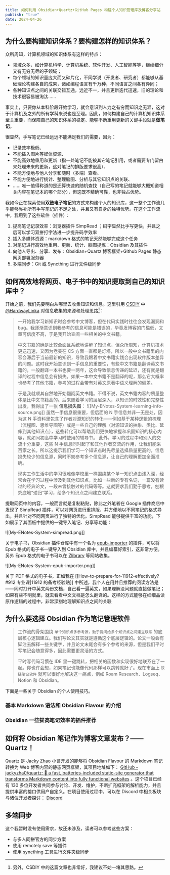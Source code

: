 ```yaml
---
title: 如何利用 Obsidian+Quartz+GitHub Pages 构建个人知识管理库及博客分享站
publish: "true"
date: 2024-04-26
---
```

## 为什么要构建知识体系？要构建怎样的知识体系？

众所周知，计算机领域的知识体系有这样的特点：
- 领域众多，如计算机科学、计算机系统、软件开发、人工智能等等，继续细分又有无穷无尽的子领域；
- 每个领域的知识量庞大而又碎片化，不同学说（开发者、研究者）都能够从基础理论构建各自的成果，诸如编程语言有千万种，不同语言之间各有异同；
- 各种知识点之间的关联交错互通，远近不一，并且更新迭代迅速，旧的理论和技术很容易被淘汰……

事实上，只要你从本科阶段开始学习，就会意识到人力之有穷而知识之无涯，这对于计算机及之外的所有学科来说也是至理。因此，如何构建自己的计算机知识体系至关重要，而保障自己的知识体系的稳定、能够不断重用更新的关键手段就是**做笔记**。

很显然，手写笔记已经远远不能满足我们的需要，因为：
- 记录效率极低、
- 不能插入图片等媒体资源、
- 不能高效地重用和更新（指一处笔记不能被其它笔记引用，或者需要专门留白来处理未来的更新，这对笔记的排版要求很高）、
- 不能方便地与他人分享和随时（多端）查看、
- 不能方便地进行统计、整理脑图、分析与其它知识点的关联、
- ……
唯一值得称道的是还算快速的随机查找（自己写的笔记就能够大概知道相关内容在笔记本的哪个部分），但这既不精确可靠，也非独占优势。

我如今正在探索使用**双链电子笔记**的方式来构建个人的知识库，这一整个工作流几乎能够弥补所有手写笔记的不足之处，并且又有自身的独特优势。在这个工作流中，我用到了这些软件（插件）：
1. 提高笔记记录效率：浏览器插件 SimpRead ；码字显然比手写更快，并且之后可以学习双拼打字法进一步提升码字效率
2. 插入多媒体资源：markdown 格式的笔记天然能够完成这个任务
3. 对笔记进行高效地重用、更新、统计、脑图提炼：Obsidian 及其插件
4. 向他人导出、分享、发布：Obsidian+Quartz 博客框架+Github Pages 静态网页部署服务器
5. 多端同步：Git 或 Syncthing 进行文件级同步

## 如何高效地将网页、电子书中的知识提取到自己的知识库中？

开始之前，我们先要明白从哪里去收集知识和信息。这里引用 [CSDIY](https://csdiy.wiki/%E5%BF%85%E5%AD%A6%E5%B7%A5%E5%85%B7/workflow/#_1) 中 [@HardwayLinka](https://github.com/HardwayLinka) 对信息收集的来源和处理思路[^1]：

> 一开始我学习新知识时会参考中文博客，但在代码实践时往往会发现漏洞和 bug。我逐渐意识到我参考的信息可能是错误的，毕竟发博客的门槛低，文章可信度不高，于是我开始查阅一些相关的中文书籍。
> 
> 中文书籍的确是比较全面且系统地讲解了知识点，但众所周知，计算机技术更迭迅速，又因为老美在 CS 方面一直都是灯塔，所以一般中文书籍里的内容会滞后于当前最新的知识，导致我跟着中文书籍实践会出现软件版本差异的问题。这时我开始意识到一手信息的重要性，有些中文书籍是翻译英文书籍的，一般翻译一本书也要一两年，这会导致信息传递的延迟，还有就是翻译的过程中信息会有损失。如果一本中文书籍不是翻译的呢，那么它大概率也参考了其他书籍，参考的过程会带有对英文原著中语义理解的偏差。
> 
> 于是我就顺其自然地开始翻阅英文书籍。不得不说，英文书籍内容的质量整体是比中文书籍高的。后来随着学习的层层深入，以知识的时效性和完整性出发，我得出了一张 **信息损失图**：
> ![[My-ENotes-System-learning-info-source.png]]
> 虽然一手信息很重要，但后面的 N 手信息并非一无是处，因为这 N 手资料里包含了作者对源知识的转化——例如基于某种逻辑的梳理（流程图、思维导图等）或是一些自己的理解（对源知识的抽象、类比、延伸到其他知识点），这些转化可以帮助我们更快地掌握和巩固知识的核心内容，就如同初高中学习时使用的辅导书。 此外，学习的过程中和别人的交流十分重要，这些 N 手信息同时起了和其他作者交流的作用，让我们能采百家之长。所以这提示我们学习一个知识点时先尽量选择质量更高的，信息损失较少的信息源，同时不妨参考多个信息源，让自己的理解更加全面准确。
> 
> 现实工作生活中的学习很难像学校里一样围绕某个单一知识点由浅入深，经常会在学习过程中涉及到其他知识点，比如一些新的专有名词，一篇没有读过的经典论文，一段未曾接触过的代码等等。这就要求我们勤于思考，刨根究底地“递归”学习，给多个知识点之间建立联系。

提取网页中的内容，一般而言就是复制粘贴，除此之外笔者在 Google 插件商店中发现了 SimpRead 插件，可以对网页进行重排版，并方便地以不同笔记的格式导出，并且针对不同网页进行了独特的优化。SimpRead 能够提供丰富的功能，下如展示了其面板中提供的一键导入笔记、分享等功能：

![[My-ENotes-System-simpread.png]]

关于电子书，Obsidian 插件仓库中有一个名为 [epub-importer](https://github.com/aoout/obsidian-epub-importer) 的插件，可以将 Epub 格式的电子书一键导入到 Obsidian 库中，并且编纂好索引，这非常方便。另外 Epub 格式的电子书可以在 [Zlibrary](https://zh.go-to-zlibrary.se/#desktop_app_tab) 等网站收集。

![[My-ENotes-System-epub-importer.png]]

关于 PDF 格式的电子书，正如我在 [[How-to-prepare-for-11912-effectively?#912 专业课|11912 的备考经验贴]] 中所述，我个人在用并且推荐的阅读方法是——同时打开中英文两份文档，自己看一遍英文，如果理解没问题就直接做笔记；如果有些不明就里，就去看看中文文档是怎么翻译的。这样的方式能够在细细品读原作逻辑的过程中，非常深刻地理解知识点之间的关联

## 为什么要选择 Obsidian 作为笔记管理软件

> 工作流的骨架围绕 `单个知识点多参考源，勤于提问给多个知识点之间建立联系` 的底层核心逻辑建立。我们写论文其实就是遵循这个底层逻辑的。论文一般会有脚注去解释一些关键字，并且论文末尾会有多个参考的来源，但是我们平时写笔记会随意得多，因此需要更灵活的方式。
> 
> 平时写代码习惯在 IDE 里一键跳转，把相关的函数和实现很好地联系在了一起。你也许会想，如果笔记也能像代码那样可以跳转就好了。现在市面上 `双链笔记软件` 就可以很好地解决这一痛点，例如 Roam Research、Logseq、Notion 和 Obsidian。

下面是一些关于 Obsidian 的个人使用技巧。

### 基本 Markdown 语法和 Obsidian Flavour 的介绍

### Obsidian 一些提高笔记效率的插件推荐

## 如何将 Obsidian 笔记作为博客文章发布？——Quartz！

Quartz 是 [Jacky Zhao](https://github.com/jackyzha0) 小哥开发的能够将 Obsidian Flavour 的 Markdown 笔记转换为 Web 博客内容的静态网页框架，其项目地址如下： [GitHub - jackyzha0/quartz: 🌱 a fast, batteries-included static-site generator that transforms Markdown content into fully functional websites](https://github.com/jackyzha0/quartz) 。这个项目已经有 130 多位开发者共同参与讨论、开发、维护，不断扩充框架的解析能力，并且提供丰富的接口供用户自定义。在项目使用过程中，可以在 Discord 中相关板块与诸位开发者探讨： [Discord](https://discord.gg/cRFFHYye7t)

## 多端同步

这个我暂时没有使用需求，故还未涉及，读者可以参考这些方案：
- 与多人同拼官方的同步方案
- 使用 remotely save 等插件
- 使用 syncthing 工具进行文件夹级同步

[^1]: 另外，CSDIY 中的这篇文章也非常好，我建议不妨一堵其思路。